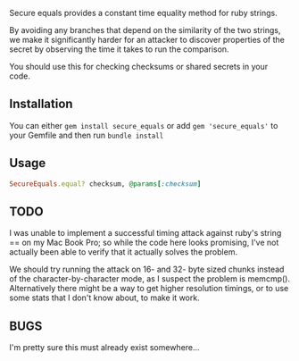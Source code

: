 Secure equals provides a constant time equality method for ruby strings.

By avoiding any branches that depend on the similarity of the two strings,
we make it significantly harder for an attacker to discover properties of
the secret by observing the time it takes to run the comparison.

You should use this for checking checksums or shared secrets in your code.

## Installation

You can either `gem install secure_equals` or add `gem 'secure_equals'` to your Gemfile and then run `bundle install`

## Usage

```ruby
SecureEquals.equal? checksum, @params[:checksum]
```

## TODO

I was unable to implement a successful timing attack against ruby's string == on my Mac Book Pro; so while the code here looks promising, I've not actually been able to verify that it actually solves the problem.

We should try running the attack on 16- and 32- byte sized chunks instead of the character-by-character mode, as I suspect the problem is memcmp(). Alternatively there might be a way to get higher resolution timings, or to use some stats that I don't know about, to make it work.

## BUGS

I'm pretty sure this must already exist somewhere...
